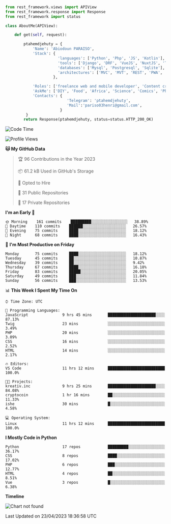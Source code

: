 ###
```python
from rest_framework.views import APIView
from rest_framework.response import Response
from rest_framework import status

class AboutMe(APIView):

    def get(self, request):

        ptahemdjehuty = {
            'Name': 'Abiodoun PARAISO',
            'Stack': {
                       'languages': ['Python', 'Php', 'JS', 'Kotlin'],
                       'tools': ['Django', 'DRF', 'VueJS', 'NuxtJS', 'Threejs' 'React', 'Kotlin', 'Electron'],
                       'databases': ['Mysql', 'Postgresql', 'Sqlite'],
                       'architectures': ['MVC', 'MVT', 'REST', 'PWA', 'SPA', 'MicroServices']
                     },

            'Roles': ['freelance web and mobile developer', 'Content creator', 'Teacher', 'Mentor'],
            'AskMe': ['DIY', 'Food', 'Africa', 'Science', 'Comics', 'Photography', 'Tech', 'Programming'],
            'Contacts': {
                           'Telegram': 'ptahemdjehuty',
                           'Mail':'pariso03henri@gmail.com',
                        }
         }
        return Response(ptahemdjehuty, status=status.HTTP_200_OK)

```                    

<!--START_SECTION:waka-->
![Code Time](http://img.shields.io/badge/Code%20Time-522%20hrs%203%20mins-blue)

![Profile Views](http://img.shields.io/badge/Profile%20Views-0-blue)

**🐱 My GitHub Data** 

> 🏆 96 Contributions in the Year 2023
 > 
> 📦 61.2 kB Used in GitHub's Storage 
 > 
> 💼 Opted to Hire
 > 
> 📜 31 Public Repositories 
 > 
> 🔑 17 Private Repositories  
 > 
**I'm an Early 🐤** 

```text
🌞 Morning    161 commits    █████████░░░░░░░░░░░░░░░░   38.89% 
🌆 Daytime    110 commits    ██████░░░░░░░░░░░░░░░░░░░   26.57% 
🌃 Evening    75 commits     ████░░░░░░░░░░░░░░░░░░░░░   18.12% 
🌙 Night      68 commits     ████░░░░░░░░░░░░░░░░░░░░░   16.43%

```
📅 **I'm Most Productive on Friday** 

```text
Monday       75 commits     ████░░░░░░░░░░░░░░░░░░░░░   18.12% 
Tuesday      45 commits     ██░░░░░░░░░░░░░░░░░░░░░░░   10.87% 
Wednesday    39 commits     ██░░░░░░░░░░░░░░░░░░░░░░░   9.42% 
Thursday     67 commits     ████░░░░░░░░░░░░░░░░░░░░░   16.18% 
Friday       83 commits     █████░░░░░░░░░░░░░░░░░░░░   20.05% 
Saturday     49 commits     ███░░░░░░░░░░░░░░░░░░░░░░   11.84% 
Sunday       56 commits     ███░░░░░░░░░░░░░░░░░░░░░░   13.53%

```


📊 **This Week I Spent My Time On** 

```text
⌚︎ Time Zone: UTC

💬 Programming Languages: 
JavaScript               9 hrs 45 mins       █████████████████████░░░░   87.13% 
Twig                     23 mins             ░░░░░░░░░░░░░░░░░░░░░░░░░   3.49% 
PHP                      20 mins             ░░░░░░░░░░░░░░░░░░░░░░░░░   3.09% 
CSS                      16 mins             ░░░░░░░░░░░░░░░░░░░░░░░░░   2.52% 
HTML                     14 mins             ░░░░░░░░░░░░░░░░░░░░░░░░░   2.17%

🔥 Editors: 
VS Code                  11 hrs 12 mins      █████████████████████████   100.0%

🐱‍💻 Projects: 
kreativ.inc              9 hrs 25 mins       █████████████████████░░░░   84.08% 
cryptocoin               1 hr 16 mins        ██░░░░░░░░░░░░░░░░░░░░░░░   11.33% 
ishe                     30 mins             █░░░░░░░░░░░░░░░░░░░░░░░░   4.58%

💻 Operating System: 
Linux                    11 hrs 12 mins      █████████████████████████   100.0%

```

**I Mostly Code in Python** 

```text
Python                   17 repos            █████████░░░░░░░░░░░░░░░░   36.17% 
CSS                      8 repos             ████░░░░░░░░░░░░░░░░░░░░░   17.02% 
PHP                      6 repos             ███░░░░░░░░░░░░░░░░░░░░░░   12.77% 
HTML                     4 repos             ██░░░░░░░░░░░░░░░░░░░░░░░   8.51% 
Vue                      3 repos             █░░░░░░░░░░░░░░░░░░░░░░░░   6.38%

```


**Timeline**

![Chart not found](https://raw.githubusercontent.com/ptahemdjehuty/ptahemdjehuty/main/charts/bar_graph.png) 


 Last Updated on 23/04/2023 18:36:58 UTC
<!--END_SECTION:waka-->
